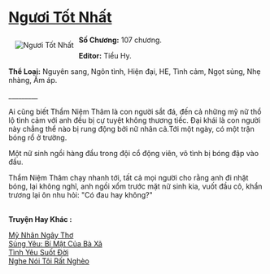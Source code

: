 <a href="https://utruyen.com/nguoi-tot-nhat/19281/" title="Ngươi Tốt Nhất"><h1>Ngươi Tốt Nhất</h1></a><div style="display:table"><img align="right" style="float: left; padding: 10px;" src="https://utruyen.com/images/story/200x260/nguoi-tot-nhat.jpg" alt="Ngươi Tốt Nhất"><b>Số Chương:</b> 107 chương.<p></p><b>Editor:</b> Tiểu Hy.<p></p><b>Thể Loại:</b> Nguyên sang, Ngôn tình, Hiện đại, HE, Tình cảm, Ngọt sủng, Nhẹ nhàng, Ấm áp.<p></p>_________<p></p>Ai cũng biết Thẩm Niệm Thâm là con người sắt đá, đến cả những mỹ nữ thổ lộ tình cảm với anh đều bị cự tuyệt không thương tiếc. Đại khái là con người này chẳng thể nào bị rung động bởi nữ nhân cả.Tới một ngày, có một trận bóng rổ ở trường.<p></p>Một nữ sinh ngồi hàng đầu trong đội cổ động viên, vô tình bị bóng đập vào đầu.<p></p>Thẩm Niệm Thâm chạy nhanh tới, tất cả mọi người cho rằng anh đi nhặt bóng, lại không nghĩ, anh ngồi xổm trước mặt nữ sinh kia, vuốt đầu cô, khẩn trương lại ôn nhu hỏi: "Có đau hay không?"</div><p><br><b>Truyện Hay Khác :</b></p><a href="https://utruyen.com/my-nhan-ngay-tho/25399/" alt="Mỹ Nhân Ngây Thơ">Mỹ Nhân Ngây Thơ</a><br/><a href="https://github.com/quanluxury/truyenhot/tree/master/truyenhay/17301/" alt="Sủng Yêu: Bí Mật Của Bà Xã">Sủng Yêu: Bí Mật Của Bà Xã</a><br/><a href="https://github.com/mlquan/truyenhay/tree/master/truyenhay/25021/" alt="Tình Yêu Suốt Đời">Tình Yêu Suốt Đời</a><br/><a href="https://github.com/quanluxury/dammy/tree/master/truyenhay/21845/" alt="Nghe Nói Tôi Rất Nghèo">Nghe Nói Tôi Rất Nghèo</a><br/>